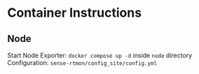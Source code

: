 # Container Instructions
## Node
Start Node Exporter: `docker compose up -d` inside `node` directory
Configuration: `sense-rtmon/config_site/config.yml`